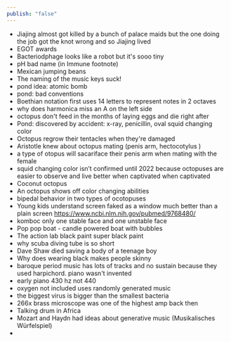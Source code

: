 ```yaml
---
publish: "false"
---
```

- Jiajing almost got killed by a bunch of palace maids but the one doing the job got the knot wrong and so Jiajing lived
- EGOT awards
- Bacteriodphage looks like a robot but it's sooo tiny
- pH bad name (in Immune footnote)
- Mexican jumping beans
- The naming of the music keys suck!
- pond idea: atomic bomb
- pond: bad conventions
- Boethian notation first uses 14 letters to represent notes in 2 octaves 
- why does harmonica miss an A on the left side
- octopus don't feed in the months of laying eggs and die right after
- Pond: discovered by accident: x-ray, penicillin, oval squid changing color
- Octopus regrow their tentacles when they're damaged
- Aristotle knew about octopus mating (penis arm, hectocotylus )
- a type of otopus will sacariface their penis arm when mating with the female
- squid changing color isn’t confirmed until 2022 because octopuses are easier to observe and live better when captivated when captivated
- Coconut octopus 
- An octopus shows off color changing abilities 
- bipedal behavior in two types of ocotopuses
- Young kids understand screen faked as a window much better than a plain screen https://www.ncbi.nlm.nih.gov/pubmed/9768480/
- komboc only one stable face and one unstable face
- Pop pop boat - candle powered boat with bubbles
- The action lab black paint super black paint
- why scuba diving tube is so short
- Dave Shaw died saving a body of a teenage boy
- Why does wearing black makes people skinny 
- baroque period music has lots of tracks and no sustain because they used harpichord. piano wasn't invented
- early piano 430 hz not 440
- oxygen not included uses randomly generated music
- the biggest virus is bigger than the smallest bacteria
- 266x brass microscope was one of the highest amp back then
- Talking drum in Africa
- Mozart and Haydn had ideas about generative music (Musikalisches Würfelspiel)
- 